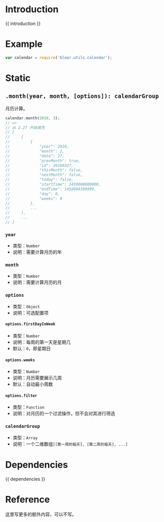 # Introduction
{{ introduction }}


# Example
```js
var calendar = require('blear.utils.calendar');
```


# Static
## `.month(year, month, [options]): calendarGroup`
月历计算。
```js
calendar.month(2016, 3);
// =>
// 从 2.27 开始填充
// [
//     [
//         {
//             "year": 2016,
//             "month": 2,
//             "date": 27,
//             "prevMonth": true,
//             "id": 20160327,
//             "thisMonth": false,
//             "nextMonth": false,
//             "today": false,
//             "startTime": 1459008000000,
//             "endTime": 1459094399999,
//             "day": 0,
//             "weeks": 0
//         },
//         ...
//     ],
//     ...
// ]
```

### `year`
- 类型：`Number`
- 说明：需要计算月历的年

### `month`
- 类型：`Number`
- 说明：需要计算月历的月

### `options`
- 类型：`Object`
- 说明：可选配置项

#### `options.firstDayInWeek`
- 类型：`Number`
- 说明：每周的第一天是星期几
- 默认：`0`，即星期日

#### `options.weeks`
- 类型：`Number`
- 说明：月历需要展示几周
- 默认：自动最小周数

#### `options.filter`
- 类型：`Function`
- 说明：对月历的一个过滤操作，但不会对其进行筛选

### `calendarGroup`
- 类型：`Array`
- 说明：一个二维数组`[[第一周的每天], [第二周的每天], ...]`


# Dependencies
{{ dependencies }}


# Reference
这里写更多的额外内容，可以不写。

